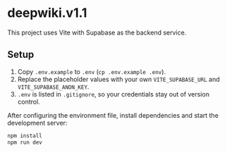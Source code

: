 # deepwiki.v1.1

This project uses Vite with Supabase as the backend service.

## Setup

1. Copy `.env.example` to `.env` (`cp .env.example .env`).
2. Replace the placeholder values with your own `VITE_SUPABASE_URL` and
   `VITE_SUPABASE_ANON_KEY`.
3. `.env` is listed in `.gitignore`, so your credentials stay out of version
   control.

After configuring the environment file, install dependencies and start the
development server:

```bash
npm install
npm run dev
```

